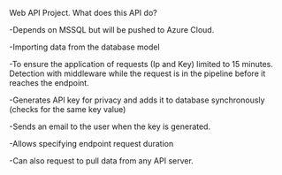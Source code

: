 Web API Project. What does this API do?


-Depends on MSSQL but will be pushed to Azure Cloud.


-Importing data from the database model


-To ensure the application of requests (Ip and Key) limited to 15 minutes. Detection with middleware while the request is in the pipeline before it reaches the endpoint.


-Generates API key for privacy and adds it to database synchronously (checks for the same key value)


-Sends an email to the user when the key is generated.


-Allows specifying endpoint request duration


-Can also request to pull data from any API server.
